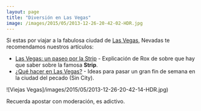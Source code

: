```yaml
---
layout: page
title: "Diversión en Las Vegas"
image: /images/2015/05/2013-12-26-20-42-02-HDR.jpg
---
```

Si estas por viajar a la fabulosa ciudad de [Las Vegas](/tag/las-vegas), Nevadas te recomendamos nuestros artículos:

* [Las Vegas: un paseo por la Strip](/las-vegas/) - Explicación de Rox de sobre que hay que saber sobre la famosa **Strip**.
* [¿Qué hacer en Las Vegas?](/que-hacer-en-las-vegas/) - Ideas para pasar un gran fin de semana en la ciudad del pecado (Sin City).

![Viejas Vegas]/images/2015/05/2013-12-26-20-42-14-HDR.jpg)

Recuerda apostar con moderación, es adictivo.